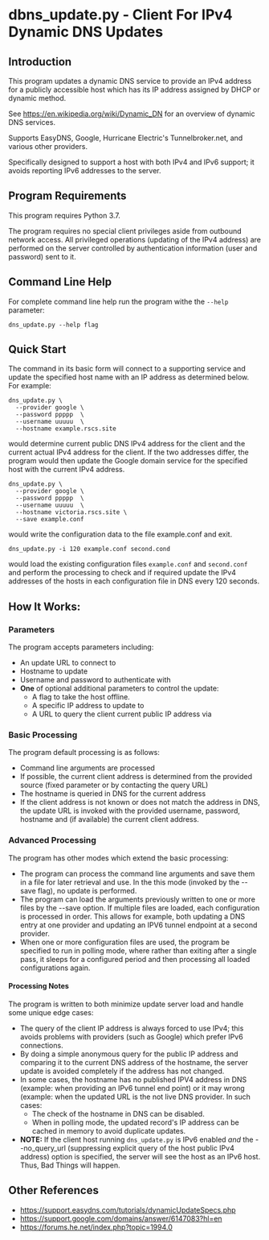 # dbns_update.py - Client For IPv4 Dynamic DNS Updates 
## Introduction 

This program updates a dynamic DNS service to provide an IPv4 address for a   publicly accessible host which has its IP address assigned by DHCP or dynamic method.

See https://en.wikipedia.org/wiki/Dynamic_DN for an overview of dynamic DNS services.

Supports EasyDNS, Google, Hurricane Electric's Tunnelbroker.net, and various
other providers.

Specifically designed to support a host with both IPv4 and IPv6 support; it avoids reporting IPv6 addresses to the server.

## Program Requirements

This program requires Python 3.7.

The program requires no special client privileges aside from outbound network access. All privileged operations (updating of the IPv4 address) are performed on the server controlled by authentication information (user and password) sent to it.

## Command Line Help

For complete command line help run the program withe the `--help` parameter:

    dns_update.py --help flag

## Quick Start

The command in its basic form will connect to a supporting service and update the specified host name with an IP address as determined below. For example:

    dns_update.py \
      --provider google \
      --password ppppp  \
      --username uuuuu  \
      --hostname example.rscs.site

would determine current public DNS IPv4 address for the client and the current actual IPv4 address for the client.  If the two addresses differ, the program would then update the Google domain service for the specified host with the current IPv4 address.

    dns_update.py \
      --provider google \
      --password ppppp  \
      --username uuuuu  \
      --hostname victoria.rscs.site \
      --save example.conf

would write the configuration data to the file example.conf and exit.

    dns_update.py -i 120 example.conf second.cond

would load the existing configuration files `example.conf` and `second.conf` and perform the processing to check and if required update the IPv4 addresses of the hosts in each configuration file in DNS every 120 seconds.

## How It Works:

### Parameters

The program accepts parameters including:

- An update URL to connect to
- Hostname to update
- Username and password to authenticate with
- **One** of optional additional parameters to control the update:
  - A flag to take the host offline.
  - A specific IP address to update to 
  - A URL to query the client current public IP address via

### Basic Processing

The program default processing is as follows:
- Command line arguments are processed
- If possible, the current client address is determined from the provided
source (fixed parameter or by contacting the query URL)
- The hostname is queried in DNS for the current address
- If the client address is not known or does not match the address in DNS,
the update URL is invoked with the provided username, password, hostname and
(if available) the current client address.

### Advanced Processing

The program has other modes which extend the basic processing:
- The program can process the command line arguments and save them in a file
for later retrieval and use. In the this mode (invoked by the --save
flag), no update is performed.
- The program can load the arguments previously written to one or more files
by the --save option. If multiple files are loaded, each configuration is
processed in order. This allows for example, both updating a DNS entry at
one provider and updating an IPV6 tunnel endpoint at a second provider.
- When one or more configuration files are used, the program be specified
to run in polling mode, where rather than exiting after a single pass, it
sleeps for a configured period and then processing all loaded
configurations again.

#### Processing Notes

The program is written to both minimize update server load and handle some unique edge cases:

- The query of the client IP address is always forced to use IPv4; this
avoids problems with providers (such as Google) which prefer IPv6
connections.
- By doing a simple anonymous query for the public IP address and comparing
it to the current DNS address of the hostname, the server update is
avoided completely if the address has not changed.
- In some cases, the hostname has no published IPV4 address in DNS (example: when providing an IPv6 tunnel end point) or it may wrong (example: when the updated URL is the not live DNS provider.  In such cases:
   * The check of the hostname in DNS can be disabled.
   * When in polling mode, the updated record's IP address can be cached in memory to avoid duplicate updates.
- **NOTE:** If the client host running `dns_update.py` is IPv6 enabled *and* the --no_query_url (suppressing explicit query of the host public IPv4 address) option is specified, the server will see the host as an IPv6 host.  Thus, Bad Things will happen.

## Other References
- https://support.easydns.com/tutorials/dynamicUpdateSpecs.php
- https://support.google.com/domains/answer/6147083?hl=en
- https://forums.he.net/index.php?topic=1994.0
